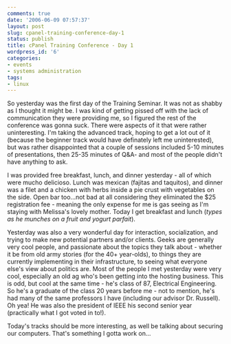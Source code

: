 ```yaml
---
comments: true
date: '2006-06-09 07:57:37'
layout: post
slug: cpanel-training-conference-day-1
status: publish
title: cPanel Training Conference - Day 1
wordpress_id: '6'
categories:
- events
- systems administration
tags:
- linux
---
```


So yesterday was the first day of the Training Seminar. It was not as shabby as I thought it might be. I was kind of getting pissed off with the lack of communication they were providing me, so I figured the rest of the conference was gonna suck. There were aspects of it that were rather uninteresting. I'm taking the advanced track, hoping to get a lot out of it (because the beginner track would have definately left me uninterested), but was rather disappointed that a couple of sessions included 5-10 minutes of presentations, then 25-35 minutes of Q&A- and most of the people didn't have anything to ask.

I was provided free breakfast, lunch, and dinner yesterday - all of which were mucho delicioso. Lunch was mexican (fajitas and taquitos), and dinner was a filet and a chicken with herbs inside a pie crust with vegetables on the side. Open bar too...not bad at all considering they eliminated the $25 registration fee - meaning the only expense for me is gas seeing as I'm staying with Melissa's lovely mother. Today I get breakfast and lunch (*types as he munches on a fruit and yogurt parfait*). 

Yesterday was also a very wonderful day for interaction, socialization, and trying to make new potential partners and/or clients. Geeks are generally very cool people, and passionate about the topics they talk about - whether it be from old army stories (for the 40+ year-olds), to things they are currently implementing in their infrastructure, to seeing what everyone else's view about politics are. Most of the people I met yesterday were very cool, especially an old ag who's been getting into the hosting business. This is odd, but cool at the same time - he's class of 87, Electrical Engineering. So he's a graduate of the class 20 years before me - not to mention, he's had many of the same professors I have (including our advisor Dr. Russell). Oh yea! He was also the president of IEEE his second senior year (practically what I got voted in to!). 

Today's tracks should be more interesting, as well be talking about securing our computers. That's something I gotta work on...
